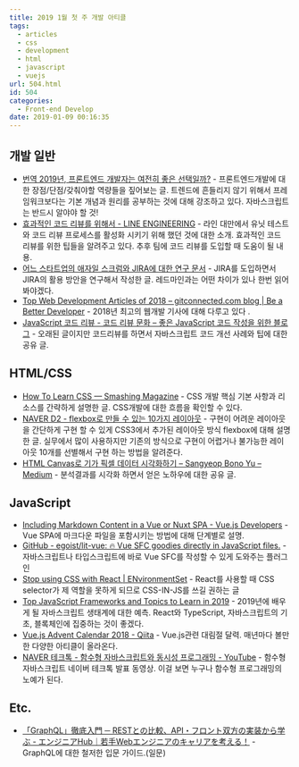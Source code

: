 ```yaml
---
title: 2019 1월 첫 주 개발 아티클
tags:
  - articles
  - css
  - development
  - html
  - javascript
  - vuejs
url: 504.html
id: 504
categories:
  - Front-end Develop
date: 2019-01-09 00:16:35
---
```


개발 일반
-----

*   [번역 2019년, 프론트엔드 개발자는 여전히 좋은 선택일까?](https://seunghyun90.tistory.com/35?fbclid=IwAR0MWURvGgMbg0iGFGmtKo0cg22NpdM0u0Q4tPwgzhbScnVJiK3_9pduFTo) \- 프론트엔드개발에 대한 장점/단점/갖춰야할 역량들을 짚어보는 글. 트렌드에 흔들리지 않기 위해서 프레임워크보다는 기본 개념과 원리를 공부하는 것에 대해 강조하고 있다. 자바스크립트는 반드시 알야야 할 것!
*   [효과적인 코드 리뷰를 위해서 \- LINE ENGINEERING](https://engineering.linecorp.com/ko/blog/effective-codereview/?fbclid=IwAR379y2wA7az5KLt48uRE6AAc9NKTf3QUg8aGC-VbNUV58y67D9Qb4gWmOY) \- 라인 대만에서 유닛 테스트와 코드 리뷰 프로세스를 활성화 시키기 위해 했던 것에 대한 소개. 효과적인 코드 리뷰를 위한 팁들을 알려주고 있다. 추후 팀에 코드 리뷰를 도입할 때 도움이 될 내용.
*   [어느 스타트업의 애자일 스크럼와 JIRA에 대한 연구 문서](http://luckyyowu.tistory.com/370?fbclid=IwAR1YdyJ73KgTG0bOjyeFX7ZfjYa3LKcY48ckw8QKfPCUrygfiTCrxLnxbJo) \- JIRA를 도입하면서 JIRA의 활용 방안을 연구해서 작성한 글. 레드마인과는 어떤 차이가 있나 한번 읽어봐야겠다.
*   [Top Web Development Articles of 2018 – gitconnected.com blog | Be a Better Developer](https://levelup.gitconnected.com/top-web-development-articles-of-2018-bd5c3900110b?fbclid=IwAR0tKAtU5IRnS0cwoYuqWKA5wr_RjLeE-sTyUasKdZP0nTLvazVZ57rTPjs) \- 2018년 최고의 웹개발 기사에 대해 다루고 있다 .
*   [JavaScript 코드 리뷰 - 코드 리뷰 문화 – 좋은 JavaScript 코드 작성을 위한 블로그](https://cimfalab.github.io/deepscan/2016/08/code-review-1) \- 오래된 글이지만 코드리뷰를 하면서 자바스크립트 코드 개선 사례와 팁에 대한 공유 글.

HTML/CSS
--------

*   [How To Learn CSS — Smashing Magazine](https://www.smashingmagazine.com/2019/01/how-to-learn-css/?fbclid=IwAR0cZffTV4-8_BaXmPgqpDySEy06O4Y2GDsl_EqM1KjPYeWWcgpJW8jE19o) \- CSS 개발 핵심 기본 사항과 리소스를 간략하게 설명한 글. CSS개발에 대한 흐름을 확인할 수 있다.
*   [NAVER D2 - flexbox로 만들 수 있는 10가지 레이아웃](https://d2.naver.com/helloworld/8540176?fbclid=IwAR2RNVpxxyRdh0zkHvfoBA6hC9jHUfGKc35OvlgjYS2AQJ_GZigX7yl8rI8) \- 구현이 어려운 레이아웃을 간단하게 구현 할 수 있게 CSS3에서 추가된 레이아웃 방식 flexbox에 대해 설명 한 글. 실무에서 많이 사용하지만 기존의 방식으로 구현이 어렵거나 불가능한 레이아웃 10개를 선별해서 구현 하는 방법을 알려준다.
*   [HTML Canvas로 기가 픽셀 데이터 시각화하기 – Sangyeop Bono Yu – Medium](https://medium.com/@Dev_Bono/html-canvas%EB%A1%9C-%EA%B8%B0%EA%B0%80-%ED%94%BD%EC%85%80-%EB%8D%B0%EC%9D%B4%ED%84%B0-%EC%8B%9C%EA%B0%81%ED%99%94%ED%95%98%EA%B8%B0-2645b3aa2091) \- 분석결과를 시각화 하면서 얻은 노하우에 대한 공유 글.

JavaScript
----------

*   [Including Markdown Content in a Vue or Nuxt SPA - Vue.js Developers](https://vuejsdevelopers.com/2018/12/31/vue-nuxt-spa-markdown/?fbclid=IwAR0Wg4dnVLLDsoIvXYB5EKRzx5eIsDRyEL0hossDbqghTKO9Pd70oBsuyvY) \- Vue SPA에 마크다운 파일을 포함시키는 방법에 대해 단계별로 설명.
*   [GitHub - egoist/lit-vue: 🔥 Vue SFC goodies directly in JavaScript files.](https://github.com/egoist/lit-vue) \- 자바스크립트나 타입스크립트에 바로 Vue SFC를 작성할 수 있게 도와주는 플러그인
*   [Stop using CSS with React | ENvironmentSet](https://environmentset.github.io/2019/01/06/Stop-using-CSS-with-React/) \- React를 사용할 때 CSS selector가 제 역할을 못하게 되므로 CSS-IN-JS를 쓰길 권하는 글
*   [Top JavaScript Frameworks and Topics to Learn in 2019](https://medium.com/javascript-scene/top-javascript-frameworks-and-topics-to-learn-in-2019-b4142f38df20) \- 2019년에 배우게 될 자바스크립트 생태계에 대한 예측. React와 TypeScript, 자바스크립트의 기초, 블록체인에 집중하는 것이 좋겠다.
*   [Vue.js Advent Calendar 2018 - Qiita](https://qiita.com/advent-calendar/2018/vuejs) \- Vue.js관련 대림절 달력. 매년마다 볼만한 다양한 아티클이 올라온다.
*   [NAVER 테크톡 - 함수형 자바스크립트와 동시성 프로그래밍 - YouTube](https://www.youtube.com/watch?v=fWRMM6AaMMc&feature=youtu.be&fbclid=IwAR0g7REljgoyQJMkTneiXf5hsOVhXBMZ9yt4DKoiMejFK-NV4PHblsD5bRc) \- 함수형 자바스크립트 네이버 테크톡 발표 동영상. 이걸 보면 누구나 함수형 프로그래밍의 노예가 된다.

Etc.
----

*   [「GraphQL」徹底入門 ─ RESTとの比較、API・フロント双方の実装から学ぶ - エンジニアHub｜若手Webエンジニアのキャリアを考える！](https://employment.en-japan.com/engineerhub/entry/2018/12/26/103000?fbclid=IwAR0GDexnRiRNySAodOPu9_ctBjmNmhyUQnQ6M1FvKvVzckYniA-h1_Z6ZUQ) \- GraphQL에 대한 철저한 입문 가이드.(일문)